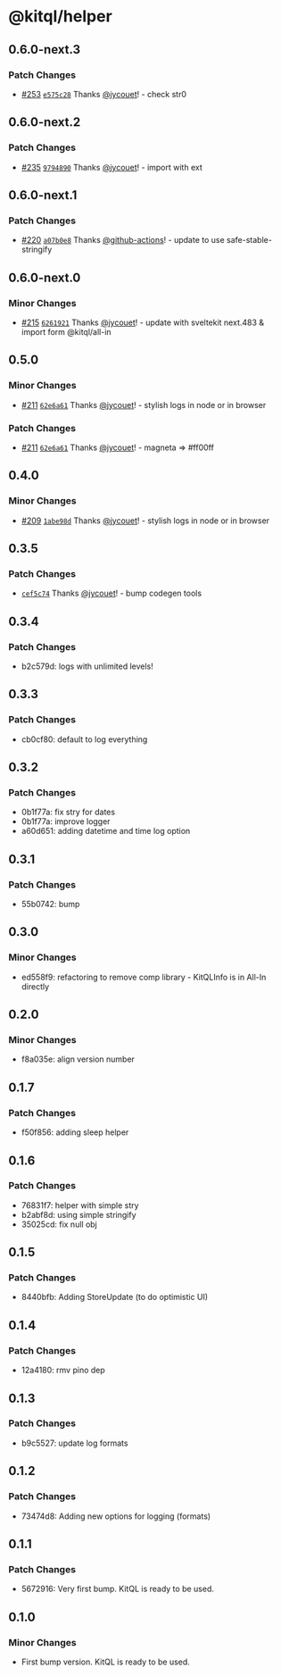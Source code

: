 # @kitql/helper

## 0.6.0-next.3

### Patch Changes

- [#253](https://github.com/jycouet/kitql/pull/253) [`e575c28`](https://github.com/jycouet/kitql/commit/e575c28a6af90beef015368e5da7205da63987ac) Thanks [@jycouet](https://github.com/jycouet)! - check str0

## 0.6.0-next.2

### Patch Changes

- [#235](https://github.com/jycouet/kitql/pull/235) [`9794890`](https://github.com/jycouet/kitql/commit/9794890736297fcf9d9a25c93bf71a1cbf889efa) Thanks [@jycouet](https://github.com/jycouet)! - import with ext

## 0.6.0-next.1

### Patch Changes

- [#220](https://github.com/jycouet/kitql/pull/220) [`a07b0e8`](https://github.com/jycouet/kitql/commit/a07b0e854d47540fb2169c69a08f39367609653e) Thanks [@github-actions](https://github.com/apps/github-actions)! - update to use safe-stable-stringify

## 0.6.0-next.0

### Minor Changes

- [#215](https://github.com/jycouet/kitql/pull/215) [`6261921`](https://github.com/jycouet/kitql/commit/6261921157c3581258fa12c1a57fd450f5b26547) Thanks [@jycouet](https://github.com/jycouet)! - update with sveltekit next.483 & import form @kitql/all-in

## 0.5.0

### Minor Changes

- [#211](https://github.com/jycouet/kitql/pull/211) [`62e6a61`](https://github.com/jycouet/kitql/commit/62e6a6120f4e08ff9fc1e1a473021ee98831b86f) Thanks [@jycouet](https://github.com/jycouet)! - stylish logs in node or in browser

### Patch Changes

- [#211](https://github.com/jycouet/kitql/pull/211) [`62e6a61`](https://github.com/jycouet/kitql/commit/62e6a6120f4e08ff9fc1e1a473021ee98831b86f) Thanks [@jycouet](https://github.com/jycouet)! - magneta => #ff00ff

## 0.4.0

### Minor Changes

- [#209](https://github.com/jycouet/kitql/pull/209) [`1abe98d`](https://github.com/jycouet/kitql/commit/1abe98d53d07e0ea55f600526bc68a87764a546c) Thanks [@jycouet](https://github.com/jycouet)! - stylish logs in node or in browser

## 0.3.5

### Patch Changes

- [`cef5c74`](https://github.com/jycouet/kitql/commit/cef5c741d70d403bbb840e61afedf958586a2307) Thanks [@jycouet](https://github.com/jycouet)! - bump codegen tools

## 0.3.4

### Patch Changes

- b2c579d: logs with unlimited levels!

## 0.3.3

### Patch Changes

- cb0cf80: default to log everything

## 0.3.2

### Patch Changes

- 0b1f77a: fix stry for dates
- 0b1f77a: improve logger
- a60d651: adding datetime and time log option

## 0.3.1

### Patch Changes

- 55b0742: bump

## 0.3.0

### Minor Changes

- ed558f9: refactoring to remove comp library - KitQLInfo is in All-In directly

## 0.2.0

### Minor Changes

- f8a035e: align version number

## 0.1.7

### Patch Changes

- f50f856: adding sleep helper

## 0.1.6

### Patch Changes

- 76831f7: helper with simple stry
- b2abf8d: using simple stringify
- 35025cd: fix null obj

## 0.1.5

### Patch Changes

- 8440bfb: Adding StoreUpdate (to do optimistic UI)

## 0.1.4

### Patch Changes

- 12a4180: rmv pino dep

## 0.1.3

### Patch Changes

- b9c5527: update log formats

## 0.1.2

### Patch Changes

- 73474d8: Adding new options for logging (formats)

## 0.1.1

### Patch Changes

- 5672916: Very first bump. KitQL is ready to be used.

## 0.1.0

### Minor Changes

- First bump version. KitQL is ready to be used.
